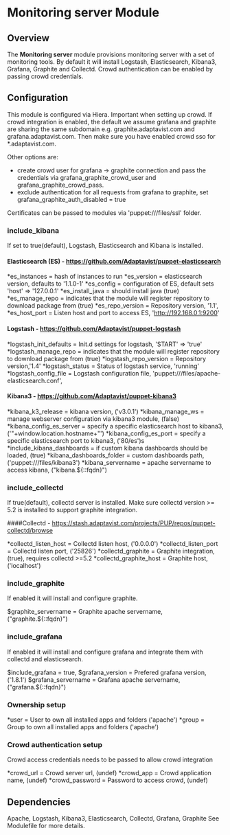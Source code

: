 # Monitoring server Module

## Overview

The **Monitoring server** module provisions monitoring server with a set of monitoring tools. By default it will install Logstash, Elasticsearch, Kibana3, Grafana, Graphite and Collectd. Crowd authentication can be enabled by passing crowd credentials. 

## Configuration

This module is configured via Hiera.
Important when setting up crowd. If crowd integration is enabled, the default we assume grafana and graphite are sharing 
the same subdomain e.g. graphite.adaptavist.com and grafana.adaptavist.com. Then make sure you have enabled crowd sso for *.adaptavist.com. 

Other options are:

* create crowd user for grafana -> graphite connection and pass the credentials via grafana_graphite_crowd_user and grafana_graphite_crowd_pass.
* exclude authentication for all requests from grafana to graphite, set grafana_graphite_auth_disabled = true

Certificates can be passed to modules via 'puppet:///files/ssl' folder.

### include_kibana

If set to true(default), Logstash, Elasticsearch and Kibana is installed. 

#### Elasticsearch (ES) - https://github.com/Adaptavist/puppet-elasticsearch
  *es_instances    = hash of instances to run
  *es_version      = elasticsearch version, defaults to '1.1.0-1'
  *es_config       = configuration of ES, default sets 'host' => '127.0.0.1' 
  *es_install_java = should install java (true)
  *es_manage_repo  = indicates that the module will register repository to download package from (true)
  *es_repo_version = Repository version, '1.1',
  *es_host_port    = Listen host and port to access ES, 'http://192.168.0.1:9200'

#### Logstash - https://github.com/Adaptavist/puppet-logstash
  *logstash_init_defaults  = Init.d settings for logstash, 'START' => 'true'
  *logstash_manage_repo    = indicates that the module will register repository to download package from (true)
  *logstash_repo_version   = Repository version,'1.4'
  *logstash_status         = Status of logstash service, 'running'
  *logstash_config_file    = Logstash configuration file, 'puppet:///files/apache-elasticsearch.conf',

#### Kibana3 - https://github.com/Adaptavist/puppet-kibana3
  *kibana_k3_release         = kibana version, ('v3.0.1')
  *kibana_manage_ws          = manage webserver configuration via kibana3 module, (false)
  *kibana_config_es_server   = specify a specific elasticsearch host to kibana3, ('"+window.location.hostname+"')
  *kibana_config_es_port     = specify a specific elasticsearch port to kibana3, ('80/es')s
  *include_kibana_dashboards = if custom kibana dashboards should be loaded, (true)
  *kibana_dashboards_folder  = custom dashboards path, ('puppet:///files/kibana3')
  *kibana_servername         = apache servername to access kibana, ("kibana.${::fqdn}")

### include_collectd

If true(default), collectd server is installed. Make sure collectd version >= 5.2 is installed to support graphite integration.

####Collectd - https://stash.adaptavist.com/projects/PUP/repos/puppet-collectd/browse

  *collectd_listen_host   = Collectd listen host, ('0.0.0.0')
  *collectd_listen_port   = Collectd listen port, ('25826')
  *collectd_graphite      = Graphite integration, (true), requires collectd >=5.2
  *collectd_graphite_host = Graphite host, ('localhost')

### include_graphite

If enabled it will install and configure graphite.

 $graphite_servername = Graphite apache servername, ("graphite.${::fqdn}")

### include_grafana

If enabled it will install and configure grafana and integrate them with collectd and elasticsearch.

  $include_grafana = true,
  $grafana_version     = Prefered grafana version, ('1.8.1')
  $grafana_servername  = Grafana apache servername, ("grafana.${::fqdn}")
  
### Ownership setup
  
  *user  = User to own all installed apps and folders ('apache')
  *group = Group to own all installed apps and folders ('apache')

### Crowd authentication setup
  
Crowd access credentials needs to be passed to allow crowd integration

  *crowd_url = Crowd server url, (undef)
  *crowd_app = Crowd application name, (undef)
  *crowd_password = Password to access crowd, (undef)


## Dependencies

Apache, Logstash, Kibana3, Elasticsearch, Collectd, Grafana, Graphite
See Modulefile for more details.
